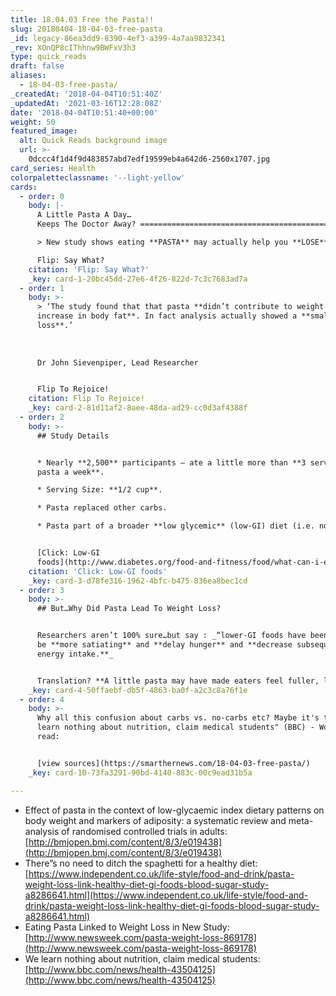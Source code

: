 ```yaml
---
title: 18.04.03 Free the Pasta!!
slug: 20180404-18-04-03-free-pasta
_id: legacy-86ea3dd9-8390-4ef3-a399-4a7aa9832341
_rev: XOnQP8cIThhnw9BWFxV3h3
type: quick_reads
draft: false
aliases:
  - 18-04-03-free-pasta/
_createdAt: '2018-04-04T10:51:40Z'
_updatedAt: '2021-03-16T12:28:08Z'
date: '2018-04-04T10:51:40+00:00'
weight: 50
featured_image:
  alt: Quick Reads background image
  url: >-
    0dccc4f1d4f9d483857abd7edf19599eb4a642d6-2560x1707.jpg
card_series: Health
colorpaletteclassname: '--light-yellow'
cards:
  - order: 0
    body: |-
      A Little Pasta A Day…  
      Keeps The Doctor Away? ==============================================

      > New study shows eating **PASTA** may actually help you **LOSE** weight.

      Flip: Say What?
    citation: 'Flip: Say What?'
    _key: card-1-20bc45dd-27e6-4f26-822d-7c3c7683ad7a
  - order: 1
    body: >-
      > ‘The study found that that pasta **didn’t contribute to weight gain or
      increase in body fat**. In fact analysis actually showed a **small weight
      loss**.’  
        
        
        
      Dr John Sievenpiper, Lead Researcher


      Flip To Rejoice!
    citation: Flip To Rejoice!
    _key: card-2-81d11af2-8aee-48da-ad29-cc0d3af4388f
  - order: 2
    body: >-
      ## Study Details


      * Nearly **2,500** participants – ate a little more than **3 servings of
      pasta a week**.

      * Serving Size: **1/2 cup**.

      * Pasta replaced other carbs.

      * Pasta part of a broader **low glycemic** (low-GI) diet (i.e. no bread).


      [Click: Low-GI
      foods](http://www.diabetes.org/food-and-fitness/food/what-can-i-eat/understanding-carbohydrates/glycemic-index-and-diabetes.html)
    citation: 'Click: Low-GI foods'
    _key: card-3-d78fe316-1962-4bfc-b475-836ea8bec1cd
  - order: 3
    body: >-
      ## But…Why Did Pasta Lead To Weight Loss?


      Researchers aren’t 100% sure…but say : _“lower-GI foods have been shown to
      be **more satiating** and **delay hunger** and **decrease subsequent
      energy intake.**_


      Translation? **A little pasta may have made eaters feel fuller, longer.**
    _key: card-4-50ffaebf-db5f-4863-ba0f-a2c3c8a76f1e
  - order: 4
    body: >-
      Why all this confusion about carbs vs. no-carbs etc? Maybe it's this: "We
      learn nothing about nutrition, claim medical students" (BBC) - Worth a
      read:


      [view sources](https://smarthernews.com/18-04-03-free-pasta/)
    _key: card-10-73fa3291-90bd-4140-883c-00c9ead31b5a

---
```

* Effect of pasta in the context of low-glycaemic index dietary patterns on body weight and markers of adiposity: a systematic review and meta-analysis of randomised controlled trials in adults: [http://bmjopen.bmj.com/content/8/3/e019438](http://bmjopen.bmj.com/content/8/3/e019438)
* There”s no need to ditch the spaghetti for a healthy diet: [https://www.independent.co.uk/life-style/food-and-drink/pasta-weight-loss-link-healthy-diet-gi-foods-blood-sugar-study-a8286641.html](https://www.independent.co.uk/life-style/food-and-drink/pasta-weight-loss-link-healthy-diet-gi-foods-blood-sugar-study-a8286641.html)
* Eating Pasta Linked to Weight Loss in New Study: [http://www.newsweek.com/pasta-weight-loss-869178](http://www.newsweek.com/pasta-weight-loss-869178)
* We learn nothing about nutrition, claim medical students: [http://www.bbc.com/news/health-43504125](http://www.bbc.com/news/health-43504125)